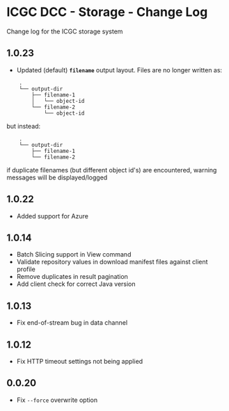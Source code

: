 # ICGC DCC - Storage - Change Log

Change log for the ICGC storage system

1.0.23
--
 - Updated (default) **``filename``** output layout. Files are no longer written as:
```
    .  
    └── output-dir  
        ├── filename-1  
        │   └── object-id  
        └── filename-2  
            └── object-id  
``` 
   but instead:  
```
    .
    └── output-dir
        ├── filename-1
        └── filename-2
```

   if duplicate filenames (but different object id's) are encountered, warning messages will be displayed/logged

1.0.22
--
 - Added support for Azure

1.0.14
--
 - Batch Slicing support in View command
 - Validate repository values in download manifest files against client profile
 - Remove duplicates in result pagination
 - Add client check for correct Java version 

1.0.13
--
 - Fix end-of-stream bug in data channel 

1.0.12
--
 - Fix HTTP timeout settings not being applied

0.0.20
--
 - Fix `--force` overwrite option
